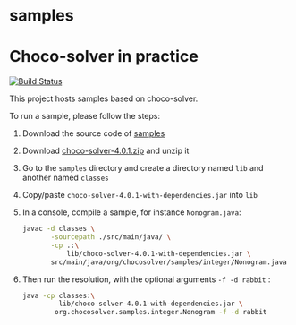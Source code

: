 # samples
Choco-solver in practice
========================

[![Build Status](https://travis-ci.org/chocoteam/samples.svg?branch=master)](https://travis-ci.org/chocoteam/samples)


This project hosts samples based on choco-solver.

To run a sample, please follow the steps:

1. Download the source code of [samples](https://github.com/chocoteam/samples/releases/tag/samples-4.0.3)
2. Download [choco-solver-4.0.1.zip](https://github.com/chocoteam/choco-solver/releases/tag/4.0.1) and unzip it
3. Go to the `samples` directory and create a directory named `lib` and another named `classes`
4. Copy/paste `choco-solver-4.0.1-with-dependencies.jar` into `lib`
6. In a console, compile a sample, for instance `Nonogram.java`:

    ```bash
    javac -d classes \
           -sourcepath ./src/main/java/ \
           -cp .:\
               lib/choco-solver-4.0.1-with-dependencies.jar \
           src/main/java/org/chocosolver/samples/integer/Nonogram.java
    ```
   
6. Then run the resolution, with the optional arguments `-f -d rabbit` :
                
    ```bash
    java -cp classes:\
             lib/choco-solver-4.0.1-with-dependencies.jar \
            org.chocosolver.samples.integer.Nonogram -f -d rabbit
    ```            
